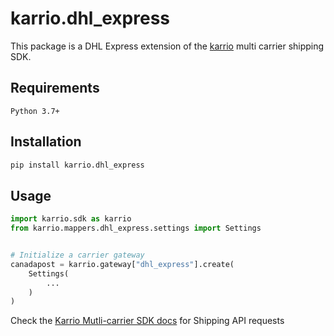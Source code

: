 # karrio.dhl_express

This package is a DHL Express extension of the [karrio](https://pypi.org/project/karrio) multi carrier shipping SDK.

## Requirements

`Python 3.7+`

## Installation

```bash
pip install karrio.dhl_express
```

## Usage

```python
import karrio.sdk as karrio
from karrio.mappers.dhl_express.settings import Settings


# Initialize a carrier gateway
canadapost = karrio.gateway["dhl_express"].create(
    Settings(
        ...
    )
)
```

Check the [Karrio Mutli-carrier SDK docs](https://docs.karrio.io) for Shipping API requests
